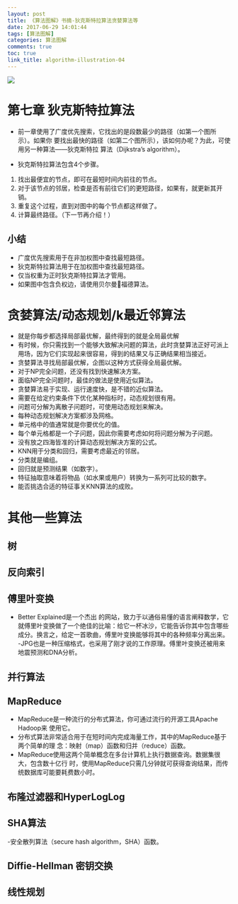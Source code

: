 ```yaml
---
layout: post
title: 《算法图解》书摘-狄克斯特拉算法贪婪算法等
date: 2017-06-29 14:01:44
tags: [算法图解]
categories: 算法图解
comments: true
toc: true
link_title: algorithm-illustration-04
---
```

![](http://onxkn9cbz.bkt.clouddn.com/17.jpg)
<!--more-->
# 第七章 狄克斯特拉算法
- 前一章使用了广度优先搜索，它找出的是段数最少的路径（如第一个图所示）。如果你
要找出最快的路径（如第二个图所示），该如何办呢？为此，可使用另一种算法——狄克斯特拉
算法（Dijkstra’s algorithm）。

- 狄克斯特拉算法包含4个步骤。
1. 找出最便宜的节点，即可在最短时间内前往的节点。
2. 对于该节点的邻居，检查是否有前往它们的更短路径，如果有，就更新其开销。
3. 重复这个过程，直到对图中的每个节点都这样做了。
4. 计算最终路径。（下一节再介绍！）

## 小结
- 广度优先搜索用于在非加权图中查找最短路径。
- 狄克斯特拉算法用于在加权图中查找最短路径。
- 仅当权重为正时狄克斯特拉算法才管用。
- 如果图中包含负权边，请使用贝尔曼福德算法。

# 贪婪算法/动态规划/k最近邻算法
- 就是你每步都选择局部最优解，最终得到的就是全局最优解
- 有时候，你只需找到一个能够大致解决问题的算法，此时贪婪算法正好可派上用场，因为它们实现起来很容易，得到的结果又与正确结果相当接近。
- 贪婪算法寻找局部最优解，企图以这种方式获得全局最优解。
- 对于NP完全问题，还没有找到快速解决方案。
- 面临NP完全问题时，最佳的做法是使用近似算法。
- 贪婪算法易于实现、运行速度快，是不错的近似算法。
- 需要在给定约束条件下优化某种指标时，动态规划很有用。
- 问题可分解为离散子问题时，可使用动态规划来解决。
- 每种动态规划解决方案都涉及网格。
- 单元格中的值通常就是你要优化的值。
- 每个单元格都是一个子问题，因此你需要考虑如何将问题分解为子问题。
- 没有放之四海皆准的计算动态规划解决方案的公式。
-  KNN用于分类和回归，需要考虑最近的邻居。
- 分类就是编组。
- 回归就是预测结果（如数字）。
- 特征抽取意味着将物品（如水果或用户）转换为一系列可比较的数字。
- 能否挑选合适的特征事关KNN算法的成败。

# 其他一些算法
## 树
## 反向索引
## 傅里叶变换
- Better Explained是一个杰出
的网站，致力于以通俗易懂的语言阐释数学，它就傅里叶变换做了一个绝佳的比喻：给它一杯冰沙，它能告诉你其中包含哪些成分。换言之，给定一首歌曲，傅里叶变换能够将其中的各种频率分离出来。
-JPG也是一种压缩格式，也采用了刚才说的工作原理。傅里叶变换还被用来地震预测和DNA分析。

## 并行算法
## MapReduce
- MapReduce是一种流行的分布式算法，你可通过流行的开源工具Apache Hadoop来
使用它。
- 分布式算法非常适合用于在短时间内完成海量工作，其中的MapReduce基于两个简单的理
念：映射（map）函数和归并（reduce）函数。
- MapReduce使用这两个简单概念在多台计算机上执行数据查询。数据集很大，包含数十亿行
时，使用MapReduce只需几分钟就可获得查询结果，而传统数据库可能要耗费数小时。

## 布隆过滤器和HyperLogLog
## SHA算法
-安全散列算法（secure hash algorithm，SHA）函数。
## Diffie-Hellman 密钥交换
## 线性规划


